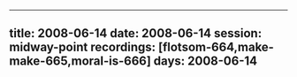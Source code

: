 
---
title: 2008-06-14
date:  2008-06-14
session: midway-point
recordings: [flotsom-664,make-make-665,moral-is-666]
days: 2008-06-14
---
